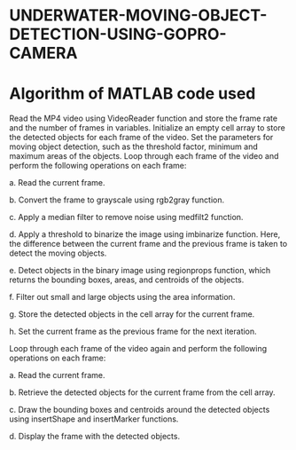 # UNDERWATER-MOVING-OBJECT-DETECTION-USING-GOPRO-CAMERA

# Algorithm of MATLAB code used

Read the MP4 video using VideoReader function and store 
the frame rate and the number of frames in variables. Initialize an empty cell array to store the detected objects for 
each frame of the video. 
Set the parameters for moving object detection, such as the 
threshold factor, minimum and maximum areas of the objects. 
Loop through each frame of the video and perform the 
following operations on each frame: 

a. Read the current frame. 

b. Convert the frame to grayscale using rgb2gray function. 

c. Apply a median filter to remove noise using medfilt2 
function. 

d. Apply a threshold to binarize the image using imbinarize 
function. Here, the difference between the current frame and 
the previous frame is taken to detect the moving objects. 

e. Detect objects in the binary image using regionprops 
function, which returns the bounding boxes, areas, and 
centroids of the objects. 

f. Filter out small and large objects using the area 
information. 

g. Store the detected objects in the cell array for the current 
frame. 

h. Set the current frame as the previous frame for the next 
iteration. 

Loop through each frame of the video again and perform the 
following operations on each frame:

a. Read the current frame. 

b. Retrieve the detected objects for the current frame from the 
cell array.

c. Draw the bounding boxes and centroids around the detected 
objects using insertShape and insertMarker functions. 

d. Display the frame with the detected objects. 
